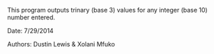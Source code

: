 This program outputs trinary (base 3) values for any integer (base 10) number entered.

Date: 7/29/2014

Authors: Dustin Lewis & Xolani Mfuko
